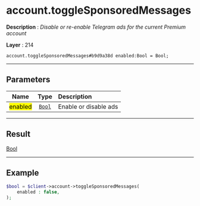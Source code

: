 # account.toggleSponsoredMessages

**Description** : *Disable or re\-enable Telegram ads for the current Premium account*

**Layer** : 214

```tl
account.toggleSponsoredMessages#b9d9a38d enabled:Bool = Bool;
```

---

## Parameters

| Name | Type | Description |
| :---: | :---: | :--- |
| <mark>enabled</mark> | [`Bool`](type/Bool) | Enable or disable ads |

---

## Result

[Bool](type/Bool)

---

## Example

```php
$bool = $client->account->toggleSponsoredMessages(
	enabled : false,
);
```